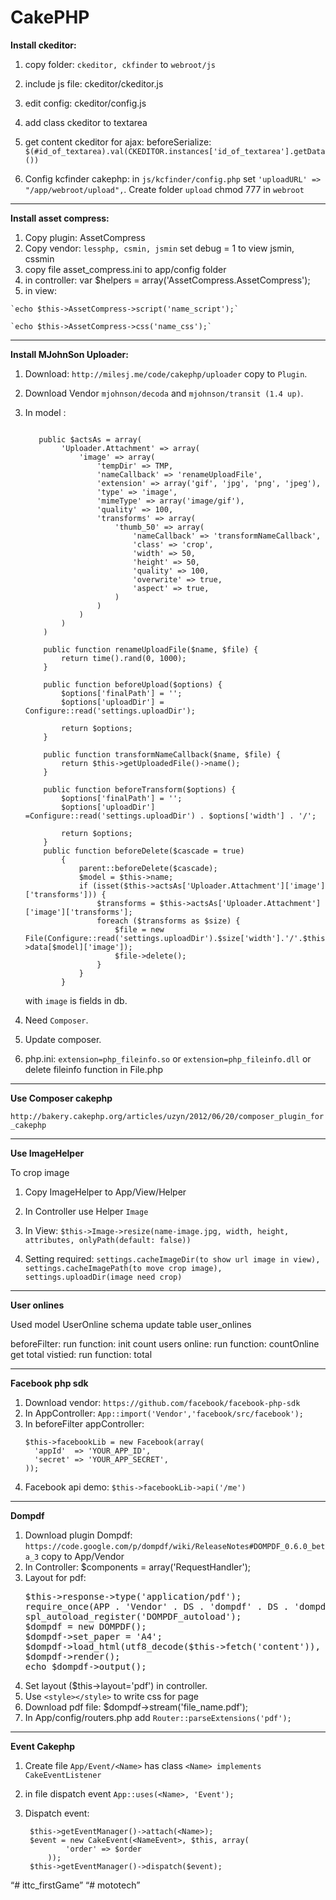 CakePHP
=======
**Install ckeditor:**

 1. copy folder: `ckeditor, ckfinder` to `webroot/js`
 2. include js file: ckeditor/ckeditor.js
 3. edit config: ckeditor/config.js
 4. add class ckeditor to textarea
 5. get content ckeditor for ajax:
    beforeSerialize:
    `$(#id_of_textarea).val(CKEDITOR.instances['id_of_textarea'].getData())`

 6. Config kcfinder cakephp: in `js/kcfinder/config.php` set `'uploadURL' => "/app/webroot/upload",`. Create folder `upload` chmod 777 in `webroot`


----------


**Install asset compress:**

 1. Copy plugin: AssetCompress
 2. Copy vendor: `lessphp, csmin, jsmin` set debug = 1 to view jsmin, cssmin
 3. copy file asset_compress.ini to app/config folder
 4. in controller:
    var $helpers = array('AssetCompress.AssetCompress');
 5.  in view:

    `echo $this->AssetCompress->script('name_script');`

    `echo $this->AssetCompress->css('name_css');`



----------


**Install MJohnSon Uploader:**

 1. Download: `http://milesj.me/code/cakephp/uploader` copy to `Plugin`.
 2. Download Vendor `mjohnson/decoda` and `mjohnson/transit (1.4 up)`.
 3. In model :
     ```

        public $actsAs = array(
             'Uploader.Attachment' => array(
                 'image' => array(
                     'tempDir' => TMP,
                     'nameCallback' => 'renameUploadFile',
                     'extension' => array('gif', 'jpg', 'png', 'jpeg'),
                     'type' => 'image',
                     'mimeType' => array('image/gif'),
                     'quality' => 100,
                     'transforms' => array(
                         'thumb_50' => array(
                             'nameCallback' => 'transformNameCallback',
                             'class' => 'crop',
                             'width' => 50,
                             'height' => 50,
                             'quality' => 100,
                             'overwrite' => true,
                             'aspect' => true,
                         )
                     )
                 )
             )
         )

         public function renameUploadFile($name, $file) {
             return time().rand(0, 1000);
         }

         public function beforeUpload($options) {
             $options['finalPath'] = '';
             $options['uploadDir'] = Configure::read('settings.uploadDir');

             return $options;
         }

         public function transformNameCallback($name, $file) {
             return $this->getUploadedFile()->name();
         }

         public function beforeTransform($options) {
             $options['finalPath'] = '';
             $options['uploadDir'] =Configure::read('settings.uploadDir') . $options['width'] . '/';

             return $options;
         }
         public function beforeDelete($cascade = true)
             {
                 parent::beforeDelete($cascade);
                 $model = $this->name;
                 if (isset($this->actsAs['Uploader.Attachment']['image']['transforms'])) {
                     $transforms = $this->actsAs['Uploader.Attachment']['image']['transforms'];
                     foreach ($transforms as $size) {
                         $file = new File(Configure::read('settings.uploadDir').$size['width'].'/'.$this->data[$model]['image']);
                         $file->delete();
                     }
                 }
             }

     ```

    
    with `image` is fields in db.

 4. Need `Composer`.

 5. Update composer.

 6. php.ini: `extension=php_fileinfo.so` or `extension=php_fileinfo.dll` or delete fileinfo function in File.php

----------

**Use Composer cakephp**

`http://bakery.cakephp.org/articles/uzyn/2012/06/20/composer_plugin_for_cakephp`

----------

**Use ImageHelper**

To crop image

 1. Copy ImageHelper to App/View/Helper

 2. In Controller use Helper `Image`

 3. In View: `$this->Image->resize(name-image.jpg, width, height, attributes, onlyPath(default: false))`

 4. Setting required: `settings.cacheImageDir(to show url image in view), settings.cacheImagePath(to move crop image), settings.uploadDir(image need crop)`

----------

**User onlines**

Used model UserOnline
schema update table user_onlines

beforeFilter: run function: init
count users online: run function: countOnline
get total vistied: run function: total

----------

**Facebook php sdk**

1. Download vendor: `https://github.com/facebook/facebook-php-sdk`
2. In AppController: `App::import('Vendor','facebook/src/facebook');`
3. In beforeFilter appController:
    ```
    $this->facebookLib = new Facebook(array(
      'appId'  => 'YOUR_APP_ID',
      'secret' => 'YOUR_APP_SECRET',
    ));
    ```
4. Facebook api demo: `$this->facebookLib->api('/me')`

----------

**Dompdf**

1. Download plugin Dompdf: `https://code.google.com/p/dompdf/wiki/ReleaseNotes#DOMPDF_0.6.0_beta_3` copy to App/Vendor
2. In Controller: $components = array('RequestHandler');
3. Layout for pdf:
   <pre>
   $this->response->type('application/pdf');
   require_once(APP . 'Vendor' . DS . 'dompdf' . DS . 'dompdf_config.inc.php');
   spl_autoload_register('DOMPDF_autoload');
   $dompdf = new DOMPDF();
   $dompdf->set_paper = 'A4';
   $dompdf->load_html(utf8_decode($this->fetch('content')), Configure::read('App.encoding'));
   $dompdf->render();
   echo $dompdf->output();
   </pre>
4. Set layout ($this->layout='pdf') in controller.
5. Use `<style></style>` to write css for page
6. Download pdf file: $dompdf->stream('file_name.pdf');
7. In App/config/routers.php add `Router::parseExtensions('pdf');`

----------

**Event Cakephp**

1. Create file `App/Event/<Name>` has class `<Name> implements CakeEventListener`
2. in file dispatch event `App::uses(<Name>, 'Event');`
3. Dispatch event:

        $this->getEventManager()->attach(<Name>);
        $event = new CakeEvent(<NameEvent>, $this, array(
                'order' => $order
            ));
        $this->getEventManager()->dispatch($event);

“# ittc_firstGame”
“# mototech”
